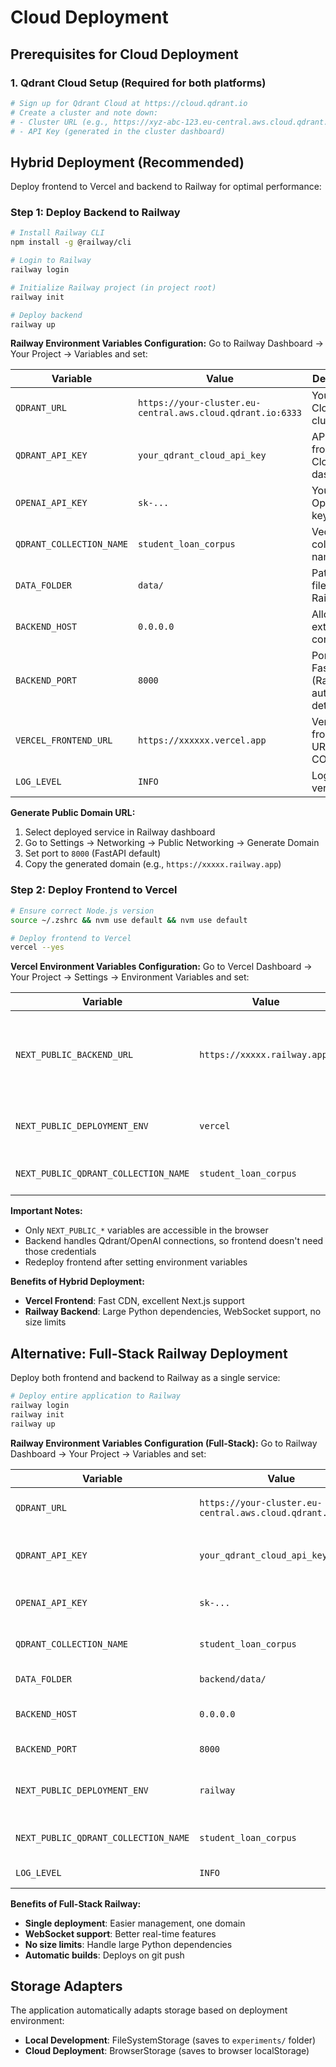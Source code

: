# Cloud Deployment

## Prerequisites for Cloud Deployment

### 1. Qdrant Cloud Setup (Required for both platforms)
```bash
# Sign up for Qdrant Cloud at https://cloud.qdrant.io
# Create a cluster and note down:
# - Cluster URL (e.g., https://xyz-abc-123.eu-central.aws.cloud.qdrant.io:6333)
# - API Key (generated in the cluster dashboard)
```

## Hybrid Deployment (Recommended)
Deploy frontend to Vercel and backend to Railway for optimal performance:

### Step 1: Deploy Backend to Railway

```bash
# Install Railway CLI
npm install -g @railway/cli

# Login to Railway
railway login

# Initialize Railway project (in project root)
railway init

# Deploy backend
railway up
```

**Railway Environment Variables Configuration:**
Go to Railway Dashboard → Your Project → Variables and set:

| Variable | Value | Description |
|----------|-------|-------------|
| `QDRANT_URL` | `https://your-cluster.eu-central.aws.cloud.qdrant.io:6333` | Your Qdrant Cloud cluster URL |
| `QDRANT_API_KEY` | `your_qdrant_cloud_api_key` | API key from Qdrant Cloud dashboard |
| `OPENAI_API_KEY` | `sk-...` | Your OpenAI API key |
| `QDRANT_COLLECTION_NAME` | `student_loan_corpus` | Vector collection name |
| `DATA_FOLDER` | `data/` | Path to data files in Railway |
| `BACKEND_HOST` | `0.0.0.0` | Allow external connections |
| `BACKEND_PORT` | `8000` | Port for FastAPI (Railway auto-detects) |
| `VERCEL_FRONTEND_URL` | `https://xxxxxx.vercel.app` | Vercel frontend URL for CORS |
| `LOG_LEVEL` | `INFO` | Logging verbosity |

**Generate Public Domain URL:**
1. Select deployed service in Railway dashboard
2. Go to Settings → Networking → Public Networking → Generate Domain
3. Set port to `8000` (FastAPI default)
4. Copy the generated domain (e.g., `https://xxxxx.railway.app`)

### Step 2: Deploy Frontend to Vercel

```bash
# Ensure correct Node.js version
source ~/.zshrc && nvm use default && nvm use default

# Deploy frontend to Vercel
vercel --yes
```

**Vercel Environment Variables Configuration:**
Go to Vercel Dashboard → Your Project → Settings → Environment Variables and set:

| Variable | Value | Environment | Description |
|----------|-------|-------------|-------------|
| `NEXT_PUBLIC_BACKEND_URL` | `https://xxxxx.railway.app/` | Production | Railway backend URL (from Step 1), ensure it trails with a `/` |
| `NEXT_PUBLIC_DEPLOYMENT_ENV` | `vercel` | Production | Enables browser storage adapter |
| `NEXT_PUBLIC_QDRANT_COLLECTION_NAME` | `student_loan_corpus` | Production | Collection name for frontend |

**Important Notes:**
- Only `NEXT_PUBLIC_*` variables are accessible in the browser
- Backend handles Qdrant/OpenAI connections, so frontend doesn't need those credentials
- Redeploy frontend after setting environment variables

**Benefits of Hybrid Deployment:**
- **Vercel Frontend**: Fast CDN, excellent Next.js support
- **Railway Backend**: Large Python dependencies, WebSocket support, no size limits

## Alternative: Full-Stack Railway Deployment

Deploy both frontend and backend to Railway as a single service:

```bash
# Deploy entire application to Railway
railway login
railway init
railway up
```

**Railway Environment Variables Configuration (Full-Stack):**
Go to Railway Dashboard → Your Project → Variables and set:

| Variable | Value | Description |
|----------|-------|-------------|
| `QDRANT_URL` | `https://your-cluster.eu-central.aws.cloud.qdrant.io:6333` | Your Qdrant Cloud cluster URL |
| `QDRANT_API_KEY` | `your_qdrant_cloud_api_key` | API key from Qdrant Cloud dashboard |
| `OPENAI_API_KEY` | `sk-...` | Your OpenAI API key |
| `QDRANT_COLLECTION_NAME` | `student_loan_corpus` | Vector collection name |
| `DATA_FOLDER` | `backend/data/` | Path to data files |
| `BACKEND_HOST` | `0.0.0.0` | Allow external connections |
| `BACKEND_PORT` | `8000` | Port for FastAPI |
| `NEXT_PUBLIC_DEPLOYMENT_ENV` | `railway` | Enables browser storage adapter |
| `NEXT_PUBLIC_QDRANT_COLLECTION_NAME` | `student_loan_corpus` | Collection name for frontend |
| `LOG_LEVEL` | `INFO` | Logging verbosity |

**Benefits of Full-Stack Railway:**
- **Single deployment**: Easier management, one domain
- **WebSocket support**: Better real-time features
- **No size limits**: Handle large Python dependencies
- **Automatic builds**: Deploys on git push

## Storage Adapters
The application automatically adapts storage based on deployment environment:
- **Local Development**: FileSystemStorage (saves to `experiments/` folder)
- **Cloud Deployment**: BrowserStorage (saves to browser localStorage)